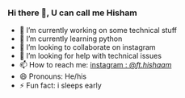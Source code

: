 ### Hi there 👋, U can call me Hisham

- 🔭 I’m currently working on some technical stuff
- 🌱 I’m currently learning python
- 👯 I’m looking to collaborate on instagram
- 🤔 I’m looking for help with technical issues
- 📫 How to reach me: [instagram : @_ft.hishaam_](https://www.instagram.com/_ft.hishaam_/)
- 😄 Pronouns: He/his
- ⚡ Fun fact: i sleeps early


